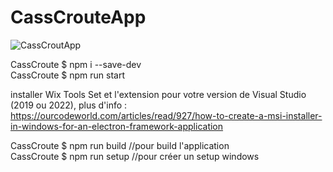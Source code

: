# CassCrouteApp
  
![CassCroutApp](https://github.com/CassCroute/En-attendant/blob/main/IMG/CassCrouteApp.png)  
  
CassCroute $ npm i --save-dev    
CassCroute $ npm run start      
   
installer Wix Tools Set et l'extension pour votre version de Visual Studio (2019 ou 2022), plus d'info : https://ourcodeworld.com/articles/read/927/how-to-create-a-msi-installer-in-windows-for-an-electron-framework-application    
    
CassCroute $ npm run build  //pour build l'application    
CassCroute $ npm run setup  //pour créer un setup windows    